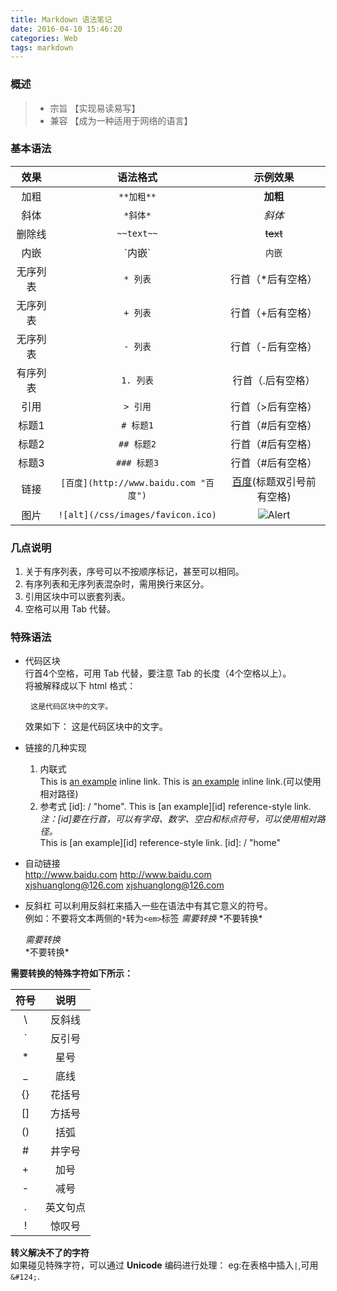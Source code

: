 ```yaml
---
title: Markdown 语法笔记
date: 2016-04-10 15:46:20
categories: Web
tags: markdown
---
```


### 概述
>* 宗旨 【实现易读易写】  
>* 兼容 【成为一种适用于网络的语言】  

<!--more-->
### 基本语法
| 效果 | 语法格式 | 示例效果 |
|:----:|:------:|:--------:|
| 加粗 | `**加粗**` | **加粗** |
| 斜体 | `*斜体*` | *斜体* |
|删除线|`~~text~~`|~~text~~|
| 内嵌 | \`内嵌\` | `内嵌` |
| 无序列表 | `* 列表` | 行首（\*后有空格） |
| 无序列表 | `+ 列表` | 行首（+后有空格） |
| 无序列表 | `- 列表` | 行首（-后有空格） |
| 有序列表 | `1. 列表` | 行首（.后有空格） |
| 引用 | `> 引用` | 行首（>后有空格） |
| 标题1 | `# 标题1` |行首（#后有空格）|
| 标题2 | `## 标题2` |行首（#后有空格）|
| 标题3 | `### 标题3` |行首（#后有空格）|
| 链接 |`[百度](http://www.baidu.com "百度")`|[百度](http://www.baidu.com "百度")(标题双引号前有空格)|
| 图片 |`![alt](/css/images/favicon.ico)`|![Alert](/css/images/favicon.ico)|

### 几点说明
1. 关于有序列表，序号可以不按顺序标记，甚至可以相同。
2. 有序列表和无序列表混杂时，需用换行来区分。
3. 引用区块中可以嵌套列表。
4. 空格可以用 Tab 代替。

### 特殊语法

*   代码区块  
行首4个空格，可用 Tab 代替，要注意 Tab 的长度（4个空格以上）。  
将被解释成以下 html 格式：
        <pre>
            <code>这是代码区块中的文字。</code>
        </pre>
效果如下：
        这是代码区块中的文字。  
*   链接的几种实现  
    1. 内联式  
            This is [an example](/ "home") inline link.
    This is [an example](/ "home") inline link.(可以使用相对路径)
    2. 参考式
	        [id]: / "home".
	        This is [an example][id] reference-style link.
		_注：\[id\]要在行首，可以有字母、数字、空白和标点符号，可以使用相对路径。_  
    This is [an example][id] reference-style link.
[id]: / "home"
*   自动链接  
        <http://www.baidu.com>
    <http://www.baidu.com>  
        <xjshuanglong@126.com>
    <xjshuanglong@126.com>

*   反斜杠
可以利用反斜杠来插入一些在语法中有其它意义的符号。  
例如：不要将文本两侧的`*`转为`<em>`标签
        *需要转换*
        \*不要转换\*

    *需要转换*  
    \*不要转换\*  

__需要转换的特殊字符如下所示：__  

|  符号  |   说明   |
|:------:|:-------:|
|   \\   |  反斜线  |
|   \`   |  反引号  |
|   \*   |   星号   |
|   \_   |   底线   |
|   \{\} |  花括号  |
|   \[\] |  方括号  |
|   \(\) |    括弧  |
|   \#   |   井字号 |
|   \+   |   加号   |
|   \-   |   减号   |
|   \.   | 英文句点 |
|   \!   |  惊叹号  |


__转义解决不了的字符__  
如果碰见特殊字符，可以通过 **Unicode** 编码进行处理：
eg:在表格中插入`|`,可用 `&#124;`.
